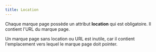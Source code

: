 ```yaml
---
title: Location
---
```


Chaque marque page possède un attribut **location** qui est obligatoire. Il contient l'URL du marque page.

Un marque page sans location ou URL est inutile, car il contient l'emplacement vers lequel le marque page doit pointer.

